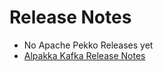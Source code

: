 # Release Notes

* No Apache Pekko Releases yet
* [Alpakka Kafka Release Notes](https://doc.akka.io/docs/alpakka-kafka/current/release-notes/index.html)
